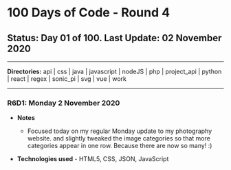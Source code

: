 # 100 Days of Code - Round 4

## **Status:** Day 01 of 100. **Last Update:** 02 November 2020
___
**Directories:** api | css | java | javascript | nodeJS | php | project_api | python | react | regex | sonic_pi | svg | vue | work
___


### R6D1: Monday 2 November 2020

+ **Notes**
  +  Focused today on my regular Monday update to my photography website. and slightly tweaked the image categories so that more categories appear in one row. Because there are now so many!  :)
  
+ **Technologies used** - HTML5, CSS, JSON, JavaScript

